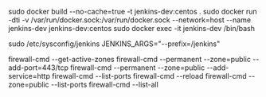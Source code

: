 sudo docker build --no-cache=true -t jenkins-dev:centos .
sudo docker run -dti -v /var/run/docker.sock:/var/run/docker.sock --network=host --name jenkins-dev jenkins-dev:centos
sudo docker exec -it jenkins-dev /bin/bash

sudo /etc/sysconfig/jenkins
JENKINS_ARGS="--prefix=/jenkins"

firewall-cmd --get-active-zones
firewall-cmd --permanent --zone=public --add-port=443/tcp
firewall-cmd --permanent --zone=public --add-service=http
firewall-cmd --list-ports
firewall-cmd --reload
firewall-cmd --zone=public --list-ports
firewall-cmd --list-all
